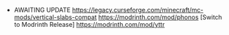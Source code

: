-   AWAITING UPDATE
    https://legacy.curseforge.com/minecraft/mc-mods/vertical-slabs-compat
    https://modrinth.com/mod/phonos [Switch to Modrinth Release]
    https://modrinth.com/mod/yttr
